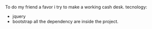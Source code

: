 
To do my friend a favor i try to make a working cash desk. 
tecnology:
- jquery
- bootstrap
all the dependency are inside the project.
